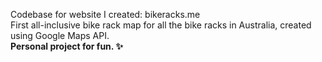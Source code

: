 Codebase for website I created: bikeracks.me <br>
First all-inclusive bike rack map for all the bike racks in Australia, created using Google Maps API. <br>
<b> Personal project for fun. ✨
